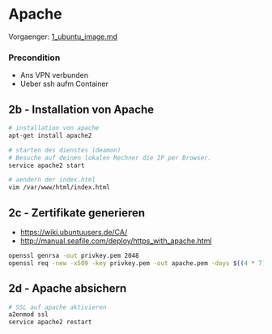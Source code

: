 # Apache
Vorgaenger: [1_ubuntu_image.md](1_ubuntu_image.md)
### Precondition
* Ans VPN verbunden
* Ueber ssh aufm Container

## 2b - Installation von Apache
```bash
# installation von apache
apt-get install apache2

# starten des dienstes (deamon)
# Besuche auf deinen lokalen Rechner die IP per Browser.
service apache2 start

# aendern der index.html
vim /var/www/html/index.html
```

## 2c - Zertifikate generieren

* https://wiki.ubuntuusers.de/CA/
* http://manual.seafile.com/deploy/https_with_apache.html

```bash
openssl genrsa -out privkey.pem 2048
openssl req -new -x509 -key privkey.pem -out apache.pem -days $((4 * 7))
```

## 2d - Apache absichern

```bash
# SSL auf apache aktivieren
a2enmod ssl
service apache2 restart


 
```
